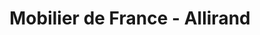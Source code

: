 ---
title: "Mobilier de France - Allirand"
url: /charmeil/mobilier-de-france-allirand/
shop: Möbel
---